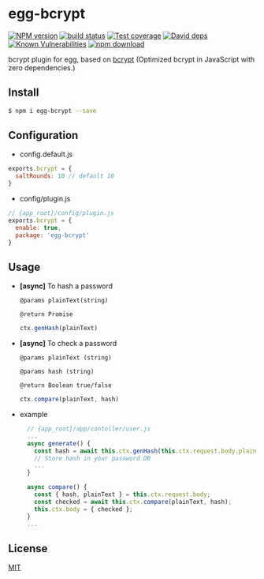 # egg-bcrypt

[![NPM version][npm-image]][npm-url]
[![build status][travis-image]][travis-url]
[![Test coverage][codecov-image]][codecov-url]
[![David deps][david-image]][david-url]
[![Known Vulnerabilities][snyk-image]][snyk-url]
[![npm download][download-image]][download-url]

[npm-image]: https://img.shields.io/npm/v/egg-bcrypt.svg?style=flat-square
[npm-url]: https://npmjs.org/package/egg-bcrypt
[travis-image]: https://img.shields.io/travis/yolopunk/egg-bcrypt.svg?style=flat-square
[travis-url]: https://travis-ci.org/yolopunk/egg-bcrypt
[codecov-image]: https://img.shields.io/codecov/c/github/yolopunk/egg-bcrypt.svg?style=flat-square
[codecov-url]: https://codecov.io/github/yolopunk/egg-bcrypt?branch=master
[david-image]: https://img.shields.io/david/yolopunk/egg-bcrypt.svg?style=flat-square
[david-url]: https://david-dm.org/yolopunk/egg-bcrypt
[snyk-image]: https://snyk.io/test/npm/egg-bcrypt/badge.svg?style=flat-square
[snyk-url]: https://snyk.io/test/npm/egg-bcrypt
[download-image]: https://img.shields.io/npm/dm/egg-bcrypt.svg?style=flat-square
[download-url]: https://npmjs.org/package/egg-bcrypt

bcrypt plugin for egg, based on [bcrypt](https://github.com/dcodeIO/bcrypt.js) (Optimized bcrypt in JavaScript with zero dependencies.)

## Install
```bash
$ npm i egg-bcrypt --save
```

## Configuration
* config.default.js
```js
exports.bcrypt = {
  saltRounds: 10 // default 10
}
```
* config/plugin.js
```js
// {app_root}/config/plugin.js
exports.bcrypt = {
  enable: true,
  package: 'egg-bcrypt'
}
```

## Usage

* **[async]** To hash a password

  `@params plainText(string)`

  `@return Promise`
  
  ```js
  ctx.genHash(plainText)
  ```

* **[async]** To check a password
 
  `@params plainText (string)`

  `@params hash (string)`

  `@return Boolean true/false`

  ```js
  ctx.compare(plainText, hash)
  ```
* example

  ```js
    // {app_root}/app/contoller/user.js
    ...
    async generate() {
      const hash = await this.ctx.genHash(this.ctx.request.body.plainText);
      // Store hash in your password DB
      ...
    }

    async compare() {
      const { hash, plainText } = this.ctx.request.body;
      const checked = await this.ctx.compare(plainText, hash);
      this.ctx.body = { checked };
    } 
    ...
  ```
## License

[MIT](LICENSE)
